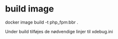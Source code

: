 # build image

docker image build -t php_fpm:bbr .

Under build tilføjes de nødvendige linjer til xdebug.ini

